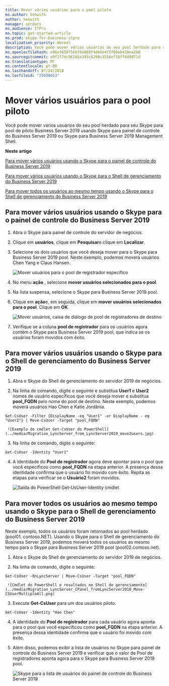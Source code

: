 ```yaml
---
title: Mover vários usuários para o pool piloto
ms.author: kenwith
author: kenwith
manager: serdars
ms.audience: ITPro
ms.topic: get-started-article
ms.prod: skype-for-business-itpro
localization_priority: Normal
description: Você pode mover vários usuários do seu pool herdado para seu Skype para pool de piloto Business Server 2019 usando Skype para painel de controle do Business Server 2019 ou Skype para Business Server 2019 Management Shell.
ms.openlocfilehash: e96ef658f566f0e069f4db6e4f2f08e0410ea260
ms.sourcegitcommit: e9f277dc96265a193c6298c3556ef16ff640071d
ms.translationtype: MT
ms.contentlocale: pt-BR
ms.lasthandoff: 07/24/2018
ms.locfileid: "25028653"
---
```

# <a name="move-multiple-users-to-the-pilot-pool"></a>Mover vários usuários para o pool piloto

Você pode mover vários usuários do seu pool herdado para seu Skype para pool de piloto Business Server 2019 usando Skype para painel de controle do Business Server 2019 ou Skype para Business Server 2019 Management Shell.

 **Neste artigo**
  
[Para mover vários usuários usando o Skype para o painel de controle do Business Server 2019](#sectionSection0)
  
[Para mover vários usuários usando o Skype para o Shell de gerenciamento do Business Server 2019](#sectionSection1)
  
[Para mover todos os usuários ao mesmo tempo usando o Skype para o Shell de gerenciamento do Business Server 2019](#sectionSection2)
  
  
## <a name="to-move-multiple-users-by-using-the-skype-for-business-server-2019-control-panel"></a>Para mover vários usuários usando o Skype para o painel de controle do Business Server 2019
<a name="sectionSection0"> </a>

1. Abra o Skype para painel de controle do servidor de negócios.
    
2. Clique em **usuários**, clique em **Pesquisar**e clique em **Localizar**.
    
3. Selecione os dois usuários que você deseja mover para o Skype para Business Server 2019 pool. Neste exemplo, podemos moverá usuários Chen Yang e Claus Hansen.
    
     ![Mover usuários para o pool de registrador específico](../media/Migration_LyncServer_CPanel_fromLyncServer2010_MoveMultipleUsersList.JPG)
  
4. No menu **ação** , selecione **mover usuários selecionados para o pool**.
    
5. Na lista suspensa, selecione o Skype para Business Server 2019 pool.
    
6. Clique em **ação**e, em seguida, clique em **mover usuários selecionados para o pool**. Clique em **OK**.
    
     ![Mover usuários, caixa de diálogo de pool de registradores de destino](../media/Migration_LyncServer_from_LyncServer2010_CPanelMoveUserSelectPoolDialog.png)
  
7. Verifique se a coluna **pool de registrador** para os usuários agora contém o Skype para Business Server 2019 pool, que indica se os usuários foram movidos com êxito. 
    
## <a name="to-move-multiple-users-by-using-the-skype-for-business-server-2019-management-shell"></a>Para mover vários usuários usando o Skype para o Shell de gerenciamento do Business Server 2019
<a name="sectionSection1"> </a>

1. Abra o Skype do Shell de gerenciamento do servidor 2019 de negócios. 
    
2.  Na linha de comando, digite o seguinte e substitua **User1** e **User2** nomes de usuário específicos que você deseja mover e substitua **pool_FQDN** pelo nome do pool de destino. Neste exemplo, podemos moverá usuários Hao Chen e Katie Jordânia. 
    
  ```
  Get-CsUser -Filter {DisplayName -eq "User1" -or DisplayName - eq "User2"} | Move-CsUser -Target "pool_FQDN"
  ```

     ![Exemplo do cmdlet Get-CsUser do PowerShell](../media/Migration_LyncServer_from_LyncServer2010_move2users.jpg)
  
3. Na linha de comando, digite o seguinte: 
    
  ```
  Get-CsUser -Identity "User1"
  ```

4. A identidade do **Pool de registrador** agora deve apontar para o pool que você especificou como **pool_FQDN** na etapa anterior. A presença dessa identidade confirma que o usuário foi movido com êxito. Repita as etapas para verificar se o **Usuário2** foram movidos. 
    
     ![Saída do PowerShell Get-UsUser-Identity cmdlet](../media/Migration_LyncServer_from_LyncServer2010_showuser.jpg)
  
## <a name="to-move-all-users-at-the-same-time-by-using-the-skype-for-business-server-2019-management-shell"></a>Para mover todos os usuários ao mesmo tempo usando o Skype para o Shell de gerenciamento do Business Server 2019
<a name="sectionSection2"> </a>

Neste exemplo, todos os usuários foram retornados ao pool herdado (pool01. contoso.NET). Usando o Skype para o Shell de gerenciamento do Business Server 2019, podemos moverá todos os usuários ao mesmo tempo para o Skype para Business Server 2019 pool (pool02.contoso.net).
  
1. Abra o Skype do Shell de gerenciamento do servidor 2019 de negócios.
    
2. Na linha de comando, digite o seguinte: 
    
  ```
  Get-CsUser -OnLyncServer | Move-CsUser -Target "pool_FQDN"
  ```

     ![Cmdlet do PowerShell e resultados no Shell de gerenciamento](../media/Migration_LyncServer_CPanel_fromLyncServer2010_Move-CSUserMultipleAll.png)
  
3. Execute **Get-CsUser** para um dos usuários piloto. 
    
  ```
  Get-CsUser -Identity "Hao Chen"
  ```

4. A identidade do **Pool de registrador** para cada usuário agora aponta para o pool que você especificou como **pool_FQDN** na etapa anterior. A presença dessa identidade confirma que o usuário foi movido com êxito. 
    
5. Além disso, podemos exibir a lista de usuários no Skype para painel de controle do Business Server 2019 e verificar que o valor de Pool de registradores aponta agora para o Skype para Business Server 2019 pool.
    
     ![Skype para a lista de usuários do painel de controle do Business Server 2019](../media/Migration_LyncServer_CPanel_fromLyncServer2010_Move-CSUserVerifyHao.JPG)
  

